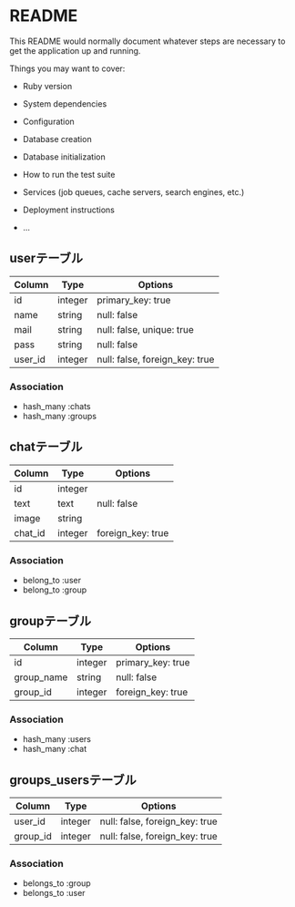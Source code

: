# README

This README would normally document whatever steps are necessary to get the
application up and running.

Things you may want to cover:

* Ruby version

* System dependencies

* Configuration

* Database creation

* Database initialization

* How to run the test suite

* Services (job queues, cache servers, search engines, etc.)

* Deployment instructions

* ...

## userテーブル
|Column|Type|Options|
|------|----|-------|
|id|integer|primary_key: true|
|name|string|null: false|
|mail|string|null: false, unique: true|
|pass|string|null: false|
|user_id|integer|null: false, foreign_key: true|
### Association
- hash_many :chats
- hash_many :groups

## chatテーブル
|Column|Type|Options|
|------|----|-------|
|id|integer|
|text|text|null: false|
|image|string|
|chat_id|integer|foreign_key: true|
### Association
- belong_to :user
- belong_to :group

## groupテーブル
|Column|Type|Options|
|------|----|-------|
|id|integer|primary_key: true|
|group_name|string|null: false|
|group_id|integer|foreign_key: true|
### Association
- hash_many :users
- hash_many :chat

## groups_usersテーブル
|Column|Type|Options|
|------|----|-------|
|user_id|integer|null: false, foreign_key: true|
|group_id|integer|null: false, foreign_key: true|
### Association
- belongs_to :group
- belongs_to :user

